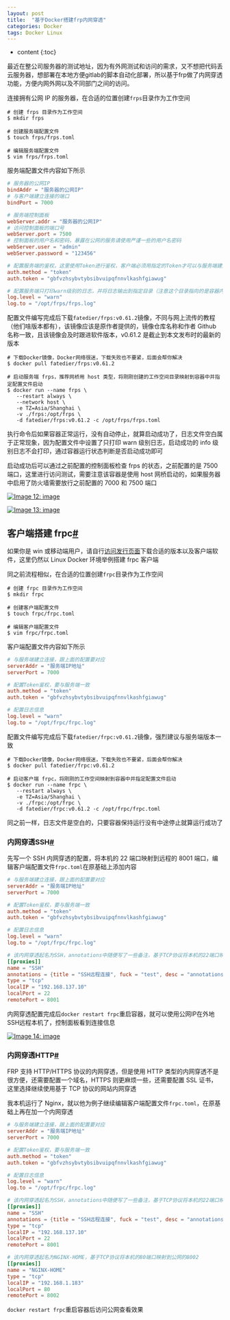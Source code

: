 ```yaml
---
layout: post
title:  "基于Docker搭建frp内网穿透"
categories: Docker
tags: Docker Linux
---
```


* content
{:toc}

最近在整公司服务器的测试地址，因为有外网测试和访问的需求，又不想把代码丢云服务器，想部署在本地方便gitlab的脚本自动化部署，所以基于frp做了内网穿透功能，方便内网外网以及不同部门之间的访问。








连接拥有公网 IP 的服务器，在合适的位置创建`frps`目录作为工作空间

```shell
# 创建 frps 目录作为工作空间
$ mkdir frps

# 创建服务端配置文件
$ touch frps/frps.toml

# 编辑服务端配置文件
$ vim frps/frps.toml
```

服务端配置文件内容如下所示

```toml
# 服务器的公网IP
bindAddr = "服务器的公网IP"
# 与客户端建立连接的端口
bindPort = 7000

# 服务端控制面板
webServer.addr = "服务器的公网IP"
# 访问控制面板的端口号
webServer.port = 7500
# 控制面板的用户名和密码，暴露在公网的服务请使用严谨一些的用户名密码
webServer.user = "admin"
webServer.password = "123456"

# 配置服务端的鉴权，这里使用Token进行鉴权，客户端必须用指定的Token才可以与服务端建立连接，防止滥用
auth.method = "token"
auth.token = "gbfvzhsybvtybsibvuipqfnnvlkashfgiawug"

# 配置服务端只打印warn级别的日志，并将日志输出到指定目录（注意这个目录指向的是容器内的目录）
log.level = "warn"
log.to = "/opt/frps/frps.log"
```

配置文件编写完成后下载`fatedier/frps:v0.61.2`镜像，不同与网上流传的教程（他们啥版本都有），该镜像应该是原作者提供的，镜像仓库名称和作者 Github 名称一致，且该镜像会及时跟进软件版本，v0.61.2 是截止到本文发布时的最新的版本

```shell
# 下载Docker镜像，Docker网络很迷，下载失败也不要紧，后面会帮你解决
$ docker pull fatedier/frps:v0.61.2

# 启动服务端 frps，推荐网桥用 host 类型，将刚刚创建的工作空间目录映射到容器中并指定配置文件启动
$ docker run --name frps \
   --restart always \
   --network host \
   -e TZ=Asia/Shanghai \
   -v ./frps:/opt/frps \
   -d fatedier/frps:v0.61.2 -c /opt/frps/frps.toml
```

执行命令后如果容器正常运行，没有自动停止，就算启动成功了，日志文件空白属于正常现象，因为配置文件中设置了只打印 warn 级别日志，启动成功的 info 级别日志不会打印，通过容器运行状态判断是否启动成功即可

启动成功后可以通过之前配置的控制面板检查 frps 的状态，之前配置的是 7500 端口，这里进行访问测试，需要注意该容器是使用 host 网桥启动的，如果服务器中启用了防火墙需要放行之前配置的 7000 和 7500 端口

[![Image 12: image](https://img2024.cnblogs.com/blog/1772049/202503/1772049-20250315175500823-1446760815.png)](https://img2024.cnblogs.com/blog/1772049/202503/1772049-20250315175500823-1446760815.png)

[![Image 13: image](https://img2024.cnblogs.com/blog/1772049/202503/1772049-20250315175500746-339203319.png)](https://img2024.cnblogs.com/blog/1772049/202503/1772049-20250315175500746-339203319.png)

客户端搭建 frpc[#](https://www.cnblogs.com/hanzhe/p/18773973#%E5%AE%A2%E6%88%B7%E7%AB%AF%E6%90%AD%E5%BB%BA-frpc)
-----------------------------------------------------------------------------------------------------------

如果你是 win 或移动端用户，请自行[访问发行页面](https://github.com/fatedier/frp/releases/tag/v0.61.2)下载合适的版本以及客户端软件，这里仍然以 Linux Docker 环境举例搭建 frpc 客户端

同之前流程相似，在合适的位置创建`frpc`目录作为工作空间

```shell
# 创建 frpc 目录作为工作空间
$ mkdir frpc

# 创建客户端配置文件
$ touch frpc/frpc.toml

# 编辑客户端配置文件
$ vim frpc/frpc.toml
```

客户端配置文件内容如下所示

```toml
# 与服务端建立连接，跟上面的配置要对应
serverAddr = "服务端IP地址"
serverPort = 7000

# 配置Token鉴权，要与服务端一致
auth.method = "token"
auth.token = "gbfvzhsybvtybsibvuipqfnnvlkashfgiawug"

# 配置日志信息
log.level = "warn"
log.to = "/opt/frpc/frpc.log"
```

配置文件编写完成后下载`fatedier/frpc:v0.61.2`镜像，强烈建议与服务端版本一致

```shell
# 下载Docker镜像，Docker网络很迷，下载失败也不要紧，后面会帮你解决
$ docker pull fatedier/frpc:v0.61.2

# 启动客户端 frpc，将刚刚的工作空间映射到容器中并指定配置文件启动
$ docker run --name frpc \
   --restart always \
   -e TZ=Asia/Shanghai \
   -v ./frpc:/opt/frpc \
   -d fatedier/frpc:v0.61.2 -c /opt/frpc/frpc.toml
```

同之前一样，日志文件是空白的，只要容器保持运行没有中途停止就算运行成功了

### 内网穿透SSH[#](https://www.cnblogs.com/hanzhe/p/18773973#%E5%86%85%E7%BD%91%E7%A9%BF%E9%80%8Fssh)

先写一个 SSH 内网穿透的配置，将本机的 22 端口映射到远程的 8001 端口，编辑客户端配置文件`frpc.toml`在原基础上添加内容

```toml
# 与服务端建立连接，跟上面的配置要对应
serverAddr = "服务端IP地址"
serverPort = 7000

# 配置Token鉴权，要与服务端一致
auth.method = "token"
auth.token = "gbfvzhsybvtybsibvuipqfnnvlkashfgiawug"

# 配置日志信息
log.level = "warn"
log.to = "/opt/frpc/frpc.log"

# 该内网穿透起名为SSH，annotations中随便写了一些备注，基于TCP协议将本机的22端口映射到公网的8001
[[proxies]]
name = "SSH"
annotations = {title = "SSH远程连接", fuck = "test", desc = "annotations是该连接的备注信息，里面的key和val是随便写的，在服务端控制面板可以看到"}
type = "tcp"
localIP = "192.168.137.10"
localPort = 22
remotePort = 8001
```

内网穿透配置完成后`docker restart frpc`重启容器，就可以使用公网IP在外地SSH远程本机了，控制面板看到连接信息

[![Image 14: image](https://img2024.cnblogs.com/blog/1772049/202503/1772049-20250315175500824-1216591892.png)](https://img2024.cnblogs.com/blog/1772049/202503/1772049-20250315175500824-1216591892.png)

### 内网穿透HTTP[#](https://www.cnblogs.com/hanzhe/p/18773973#%E5%86%85%E7%BD%91%E7%A9%BF%E9%80%8Fhttp)

FRP 支持 HTTP/HTTPS 协议的内网穿透，但是使用 HTTP 类型的内网穿透不是很方便，还需要配置一个域名，HTTPS 则更麻烦一些，还需要配置 SSL 证书，这里选择继续使用基于 TCP 协议的网站内网穿透

我本机运行了 Nginx，就以他为例子继续编辑客户端配置文件`frpc.toml`，在原基础上再在加一个内网穿透

```toml
# 与服务端建立连接，跟上面的配置要对应
serverAddr = "服务端IP地址"
serverPort = 7000

# 配置Token鉴权，要与服务端一致
auth.method = "token"
auth.token = "gbfvzhsybvtybsibvuipqfnnvlkashfgiawug"

# 配置日志信息
log.level = "warn"
log.to = "/opt/frpc/frpc.log"

# 该内网穿透起名为SSH，annotations中随便写了一些备注，基于TCP协议将本机的22端口映射到公网的8001
[[proxies]]
name = "SSH"
annotations = {title = "SSH远程连接", fuck = "test", desc = "annotations是该连接的备注信息，里面的key和val是随便写的，在服务端控制面板可以看到"}
type = "tcp"
localIP = "192.168.137.10"
localPort = 22
remotePort = 8001

# 该内网穿透起名为NGINX-HOME，基于TCP协议将本机的80端口映射到公网的8002
[[proxies]]
name = "NGINX-HOME"
type = "tcp"
localIP = "192.168.1.183"
localPort = 80
remotePort = 8002
```

`docker restart frpc`重启容器后访问公网查看效果